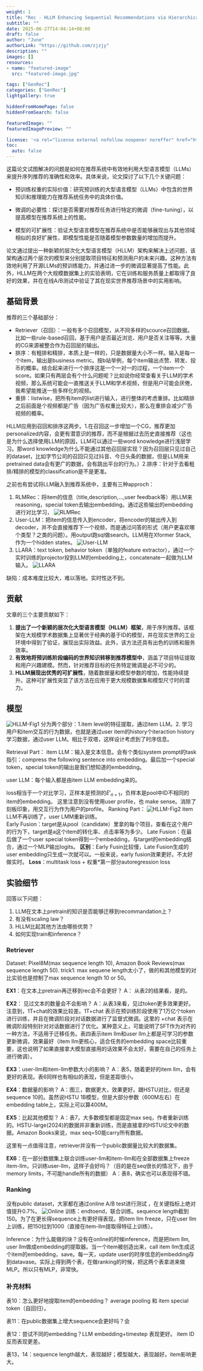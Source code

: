 ```yaml
---
weight: 1
title: "Rec - HLLM Enhancing Sequential Recommendations via Hierarchical Large Language Models for Item and User Modeling"
subtitle: ""
date: 2025-06-27T14:04:14+08:00
draft: false
author: "June"
authorLink: "https://github.com/zjzjy"
description: ""
images: []
resources:
- name: "featured-image"
  src: "featured-image.jpg"

tags: ["GenRec"]
categories: ["GenRec"]
lightgallery: true

hiddenFromHomePage: false
hiddenFromSearch: false

featuredImage: ""
featuredImagePreview: ""

license: '<a rel="license external nofollow noopener noreffer" href="https://creativecommons.org/licenses/by-nc/4.0/" target="_blank">CC BY-NC 4.0</a>'
toc:
  auto: false
---
```

这篇论文试图解决的问题是如何在推荐系统中有效地利用大型语言模型（LLMs）来提升序列推荐的准确性和效率。具体来说，论文探讨了以下几个关键问题：
- 预训练权重的实际价值：研究预训练的大型语言模型（LLMs）中包含的世界知识和推理能力在推荐系统任务中的具体价值。

- 微调的必要性：探讨是否需要对推荐任务进行特定的微调（fine-tuning），以提高模型在推荐系统上的性能。

- 模型的可扩展性：验证大型语言模型在推荐系统中是否能够展现出与其他领域相似的良好扩展性，即模型性能是否随着模型参数数量的增加而提升。

论文通过提出一种新颖的层次化大型语言模型（HLLM）架构来解决上述问题，该架构通过两个层次的模型来分别提取项目特征和预测用户的未来兴趣。这种方法有效地利用了开源LLMs的预训练能力，并通过进一步的微调显著提高了性能。此外，HLLM在两个大规模数据集上的实验表明，它在训练和服务质量上都取得了良好的效果，并在在线A/B测试中验证了其在现实世界推荐场景中的实用影响。
## 基础背景
推荐的三个基础部分：
- Retriever（召回）：一般有多个召回模型，从不同多样的scource召回数据。比如一些rule-based召回，基于用户是否最近浏览、用户是否关注等等。大量的CG来源被整合作为召回层的输出。
- 排序：有粗排和精排，本质上是一样的，只是数据量大小不一样。输入是每一个item，输出是business metric。按b站举例，每个item输出点赞、转发、投币的概率。结合起来进行一个排序这是一个一对一的过程，一个item一个score。如果只有两层会有个什么问题呢？比如说你经常查看关于LLM的学术视频，那么系统可能会一直推送关于LLM和学术视频，但是用户可能会厌倦，我希望能推送一些多样化的视频。
- 重排：listwise，把所有item的list进行输入，进行整体的考虑重排。比如精排之后前面是个视频都是广告（因为广告权重比较大），那么在重排会减少广告视频的概率。

HLLM应用到召回和排序这两步。1.在召回这一步增加一个CG，推荐更加personalized内容，会更有潜意识的推荐，而不是根据过去历史直接推荐（这也是为什么选择使用LLM的原因，LLM可以通过一些word knowledge进行浅层学习。那word knowledge为什么不能通过其他召回层实现？因为召回层只见过自己的dataset，比如字节公司的召回只见过抖音、今日头条的数据，但是LLM用来pretrained data会有更广的数据，会有跳出平台的行为。）2.排序：针对于去看粗排/精排的模型的classification是不是更准。

之前也有尝试将LLM融入到推荐系统中，主要有三种approch：
1. RLMRec：将item的信息（title,description,...,user feedback等）用LLM来reasoning，special token去输出embedding。通过这些输出的embedding进行对比学习，
   ![RLMRec](/images/RLMRec.png)
2. User-LLM：把item的信息传入到encoder，将encoder的输出传入到decoder，并不会直接推荐下一个视频，而是通过问答的形式（用户更喜欢哪个类型？之类的问题）。用output跑sql做search。LLM用在Xformer Stack, 作为一个hidden states。
   ![User-LLM](/images/User-LLM.png)
3. LLARA：text token, behavior token（单独的feature extractor），通过一个实时训练的projector投到LLM的embedding上，concatenate一起做为LLM输入。
   ![LLARA](/images/LARA.png)

缺陷：成本难度比较大，难以落地。实时性达不到。

## 贡献
文章的三个主要贡献如下：
1. **提出了一个新颖的层次化大型语言模型（HLLM）框架**，用于序列推荐。该框架在大规模学术数据集上显著优于经典的基于ID的模型，并在现实世界的工业环境中得到了验证，展现出实际效益。此外，该方法还具有出色的训练和服务效率。
2. **有效地将预训练阶段编码的世界知识转移到推荐模型中**，涵盖了项目特征提取和用户兴趣建模。然而，针对推荐目标的任务特定微调是必不可少的。
3. **HLLM展现出优秀的可扩展性**，随着数据量和模型参数的增加，性能持续提升。这种可扩展性突显了该方法在应用于更大规模数据集和模型尺寸时的潜力。

## 模型
![HLLM-Fig1](/images/HLLM-fig1.png)
分为两个部分：1.item level的特征提取，通过item LLM。2. 学习用户和item交互的行为数据，也就是通过user item的history个iteraction history学习数据，通过user LLM。相比于双塔，这样设计考虑到了时序信息。  

Retrieval Part：
item LLM：输入是文本信息。会有个类似system prompt的task指引：compress the following sentence into embedding。最后加一个special token，special token的输出是我们想知道的embedding。

user LLM：每个输入都是由item LLM embedding来的。

loss相当于一个对比学习，正样本是预测的$E'_{n+1}$，负样本是pool中ID不相同的item的embedding。
这里注意到没有使用user profile，也 make sense。消除了刻板印象，用交互行为作为用户的profile。
Ranking Part：
![HLLM-Fig2](/images/HLLM-Fig2.png)
item LLM不再训练了，user LMM重新训练。  
Early Fusion：target是从pool（candidate）里拿的每个项目，查看在这个用户的行为下，target是a这个item的转化率、点击率等为多少。
Late Fusion：在最后做了一个user special token得到一个embedding，与target的embedding结合，通过一个MLP输出logits。
**区别**：Early Fusin比较慢，Late Fusion生成的user embedding只生成一次就可以。一般来说，early fusion效果更好。不太好做实时。
**Loss**：multitask loss + 权重*第一部分autoregression loss
## 实验细节
回答以下问题：
1. LLM在文本上pretrain的知识是否能够迁移到recommandation上？
2. 有没有scaling law？
3. HLLM比起其他方法由哪些优势？
4. 如何实现train和inference？

### Retriever
Dataset: Pixel8M(max sequence length 10), Amazon Book Reviews(max sequence length 50).
trick1: max sequene length太小了，做的和其他模型的对比实验也是控制了max sequence length 10 or 50。

**EX1**：在文本上pretrain再迁移到rec会不会更好？
A： 从表2的结果看，是的。

**EX2**： 见过文本的数量会不会影响？
A：从表3来看，见过token更多效果更好。注意到，1T+chat的效果比较差。1T+chat 表示在预训练阶段使用了1万亿个token进行训练，并且在微调阶段对对话数据进行了监督式微调。这里的 +chat 表示在微调阶段特别针对对话数据进行了优化。某种意义上，可能说明了SFT作为对齐的一种方法，不适用于迁移任务。表四表示item llm和user llm上都是可学习的参数更新微调，效果最好（item llm更核心，适合任务的embedding space比较重要，这也说明了如果直接拿大模型直接用的话效果不会太好，需要在自己的任务上进行微调）。

**EX3**：user-llm和item-llm参数大小的影响？
A：表5，随着更好的item llm，会有更好的表现。表6同样也有相似的表现，但是差距很小。

**EX4**：数据量的影响？
A：图三，数据更大，效果更好。跟HSTU对比，但还是sequence 10的。虽然说HSTU 1B模型，但是大部分参数（600M左右）在embedding table上，实际上可以算400M。

**EX5**：比起其他模型？
A：表7，大多数模型都是固定max seq，作者重新训练的。HSTU-large(2024)的数据并非重新训练，而是直接拿的HSTU论文中的数据。Amazon Books来说，max seq=50能carry所有数据。

这里有一点值得注意，retriever并没有一个public数据量比较大的数据集。

**EX6**：在一部分数据集上联合训练user-llm和item-llm和在全部数据集上freeze item-llm，只训练user-llm，这样子会好吗？（目的是在seq很长的情况下，由于memory limits，不可能handle所有的数据）
A：表8，确实也可以表现得不错。
### Ranking
没有public dataset，大家都在通过online A/B test进行测试 ，在关键指标上绝对值提升0.7%。
![Online](/images/HLLM-online.png)
训练：endtoend，联合训练。sequence length截到150。为了在更长得sequence上有更好得表现，把item llm freeze，只在user llm上训练，把150拉到1000（直接在item-llm提取得特征上训练）。

Inference：为什么能做的块？没有在online的时候inference，而是把item llm, user llm做成embedding的提取器。当一个item被创造出来，call item llm生成这个item的embedding，save。每一天，update user的时序信息的embedding存到datavase。实际上得到两个表，在做ranking的时候，把这两个表拿进来做MLP。所以只有MLP，非常快。

### 补充材料
表10：怎么更好地提取item的embedding？ average pooling    和   item special token（自回归）。

表11：在public数据集上增大sequence会更好吗？会

表12：尝试不同的embedding？LLM embedding+timestep 表现更好。  item ID反而表现更差。

表13，14：sequence length越大，表现越好；模型越大，表现越好。item影响更大。
